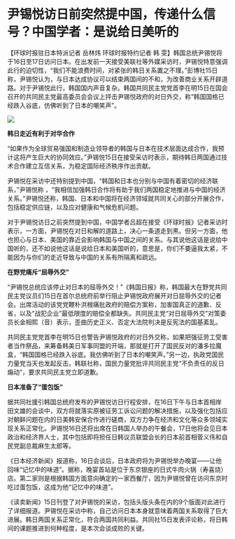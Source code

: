 # 尹锡悦访日前突然提中国，传递什么信号？中国学者：是说给日美听的

【环球时报驻日本特派记者 岳林炜 环球时报特约记者 韩
雯】韩国总统尹锡悦将于16日至17日访问日本。在出发前一天接受美联社等外媒采访时，尹锡悦特意强调此行的迫切性，“我们不能浪费时间，对紧张的韩日关系置之不理。”彭博社15日称，尹锡悦认为，与日本达成协议可以结束两国间的不和，为改善商业关系开辟道路。对于尹锡悦此行，韩国国内声音复杂。韩国共同民主党党首李在明15日在国会召开的共同民主党最高委员会会议上抨击尹锡悦政府的对日外交，称“韩国国格已经跌入谷底，仿佛听到了日本的嘲笑声”。

![](https://inews.gtimg.com/om_bt/OF1GIox0iQn_To39iM3H75kyv7ZRZzpS6o_hfelkyV7OsAA/1000)

**韩日走近有利于对华合作**

“如果作为全球贸易强国和制造业领导者的韩国与日本在技术层面达成合作，我预计这将产生巨大的协同效应。”尹锡悦15日在接受采访时表示，期待韩日两国通过技术合作建立互信关系，为稳定国际经济秩序作出贡献。

尹锡悦在采访中还特别提到中国，“韩国和日本也分别与中国有着密切的经济联系，”尹锡悦称
，“我相信加强韩日合作将有助于我们两国稳定地推进与中国的经济关系。”尹锡悦还称，韩国、日本和中国将在经济领域就共同关心的部分开展合作，包括稳定供应链，以及应对健康和气候危机问题。

对于尹锡悦访日之前突然提到中国，中国学者吕超在接受《环球时报》记者采访时表示，一方面，尹锡悦在对日和解的道路上，决心一条道走到黑。但另一方面，他也担心与日本、美国的靠近会影响韩国与中国之间的关系。与其说他这话是说给中国听的，还不如说他这话是说给日本和美国听的，意思是，你们不要逼我太紧，不能因为与你们的走近导致与中国的关系有所隔离和疏远。

**在野党痛斥“屈辱外交”**

“尹锡悦总统应该停止对日本的屈辱外交！”《韩国日报》称，韩国最大在野党共同民主党议员们15日在首尔总统府前举行阻止尹锡悦政府展开对日屈辱外交的记者会。出席活动的该党党鞭朴洪根痛批政府的赔偿方案称，加害国真正的道歉、反省，以及“战犯企业”最低限度的赔偿全都缺失。共同民主党“对日屈辱外交”对策委员长金相熙（音）表示，歪曲历史正义、否定大法院判决是反宪法的国基紊乱。

共同民主党党首李在明15日也警告尹锡悦政府的对日外交称，如果把强征劳工受害者当作祭品，来筹备韩美日军事同盟的开端，那就是打开了国民反对的潘多拉魔盒，“韩国国格已经跌入谷底。我仿佛听到了日本的嘲笑声。”另一边，执政党国民力量党当天也发起反击。韩联社称，国民力量党批评共同民主党“不负责任的反日煽动”，要求共同民主党立即道歉。

**日本准备了“蛋包饭”**

据共同社援引韩国总统府发布的尹锡悦访日行程安排，在16日下午与日本首相岸田文雄的会谈中，双方将就落实原被征劳工诉讼问题的解决措施，以及强化包括应对朝鲜问题在内的日美韩安保合作进行磋商，双方力争在经济和文化等众多领域实现关系正常化。尹锡悦16日还将出席在日韩国人举办的午餐会，17日他将会见日本政治和经济界人士，其中包括即将担任日韩议员联盟会长的日本前首相菅义伟和自民党副总裁麻生太郎等。

《日本经济新闻》报道称，16日会谈后，日本政府将为尹锡悦举办晚宴——让他回味“记忆中的味道”。据称，晚宴首站是位于东京银座的日式牛肉火锅（寿喜烧）店。第二家则是根据韩国方面意向确定的一家西餐厅，因为尹锡悦曾在访问东京时吃过蛋包饭，这成为他“记忆中的味道”。

《读卖新闻》15日刊登了对尹锡悦的采访，包括头版头条在内的9个版面对此进行了详细报道。尹锡悦在采访中称，自己访问日本本身就意味着两国关系取得了巨大进展。韩日两国关系正常化，符合两国共同利益。共同社15日发表评论称，将日韩间的课题推进到何种程度，是本次会谈成败的关键。


